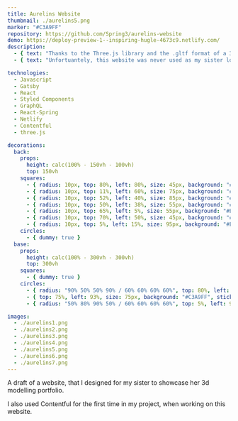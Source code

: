 ```yaml
---
title: Aurelins Website
thumbnail: ./aurelins5.png
marker: "#C3A9FF"
repository: https://github.com/Spring3/aurelins-website
demo: https://deploy-preview-1--inspiring-hugle-4673c9.netlify.com/
description:
  - { text: "Thanks to the Three.js library and the .gltf format of a 3d asset, it is possible to render 3d models on the web page." }
  - { text: "Unfortuantely, this website was never used as my sister lost interest in 3d modelling. Also, all the material presented was taken from the internet just for templating and visual testing." }

technologies:
  - Javascript
  - Gatsby
  - React
  - Styled Components
  - GraphQL
  - React-Spring
  - Netlify
  - Contentful
  - three.js

decorations:
  back:
    props:
      height: calc(100% - 150vh - 100vh)
      top: 150vh
    squares:
      - { radius: 10px, top: 80%, left: 80%, size: 45px, background: "#FFAE5A", sticky: true }
      - { radius: 10px, top: 11%, left: 60%, size: 75px, background: "#EDE8E2", sticky: true }
      - { radius: 10px, top: 52%, left: 40%, size: 85px, background: "#F57B51", sticky: true }
      - { radius: 10px, top: 50%, left: 38%, size: 55px, background: "#F57B51", sticky: true }
      - { radius: 10px, top: 65%, left: 5%, size: 55px, background: "#BED5AE", sticky: true }
      - { radius: 10px, top: 70%, left: 50%, size: 45px, background: "#EDE8E2", sticky: true }
      - { radius: 10px, top: 5%, left: 15%, size: 95px, background: "#EDE8E2", sticky: true }
    circles:
      - { dummy: true }
  base:
    props:
      height: calc(100% - 300vh - 300vh)
      top: 300vh
    squares:
      - { dummy: true }
    circles:
      - { radius: "90% 50% 50% 90% / 60% 60% 60% 60%", top: 80%, left: 20%, size: 95px, background: "#FFAE5A", sticky: true }
      - { top: 75%, left: 93%, size: 75px, background: "#C3A9FF", sticky: true }
      - { radius: "50% 80% 90% 50% / 60% 60% 60% 60%", top: 5%, left: 95%, size: 135px, background: "#BED5AE", sticky: true }

images:
  - ./aurelins1.png
  - ./aurelins2.png
  - ./aurelins3.png
  - ./aurelins4.png
  - ./aurelins5.png
  - ./aurelins6.png
  - ./aurelins7.png
---
```


A draft of a website, that I designed for my sister to showcase her 3d modelling portfolio.

I also used Contentful for the first time in my project, when working on this website.
